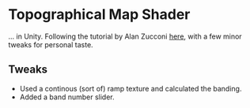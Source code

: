 # Topographical Map Shader

... in Unity. Following the tutorial by Alan Zucconi [here](https://www.alanzucconi.com/2022/04/19/topographical-maps/), with a few minor tweaks for personal taste.

## Tweaks

- Used a continous (sort of) ramp texture and calculated the banding.
- Added a band number slider.